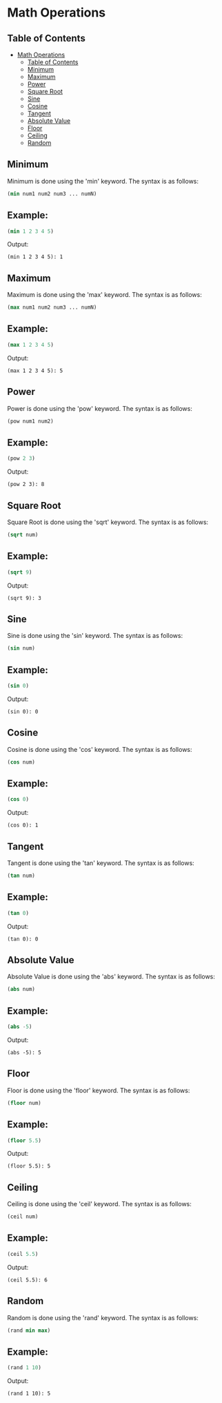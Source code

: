 # Math Operations

## Table of Contents
- [Math Operations](#math-operations)
  - [Table of Contents](#table-of-contents)
  - [Minimum](#minimum)
  - [Maximum](#maximum)
  - [Power](#power)
  - [Square Root](#square-root)
  - [Sine](#sine)
  - [Cosine](#cosine)
  - [Tangent](#tangent)
  - [Absolute Value](#absolute-value)
  - [Floor](#floor)
  - [Ceiling](#ceiling)
  - [Random](#random)

## Minimum
Minimum is done using the 'min' keyword. The syntax is as follows:
```lisp
(min num1 num2 num3 ... numN)
```

## Example:
```lisp
(min 1 2 3 4 5)
```
Output:
```
(min 1 2 3 4 5): 1
```

## Maximum
Maximum is done using the 'max' keyword. The syntax is as follows:
```lisp
(max num1 num2 num3 ... numN)
```

## Example:
```lisp
(max 1 2 3 4 5)
```
Output:
```
(max 1 2 3 4 5): 5
```

## Power
Power is done using the 'pow' keyword. The syntax is as follows:
```lisp
(pow num1 num2)
```

## Example:
```lisp
(pow 2 3)
```
Output:
```
(pow 2 3): 8
```

## Square Root
Square Root is done using the 'sqrt' keyword. The syntax is as follows:
```lisp
(sqrt num)
```

## Example:
```lisp
(sqrt 9)
```
Output:
```
(sqrt 9): 3
```

## Sine
Sine is done using the 'sin' keyword. The syntax is as follows:
```lisp
(sin num)
```

## Example:
```lisp
(sin 0)
```
Output:
```
(sin 0): 0
```

## Cosine
Cosine is done using the 'cos' keyword. The syntax is as follows:
```lisp
(cos num)
```

## Example:
```lisp
(cos 0)
```
Output:
```
(cos 0): 1
```

## Tangent
Tangent is done using the 'tan' keyword. The syntax is as follows:
```lisp
(tan num)
```

## Example:
```lisp
(tan 0)
```
Output:
```
(tan 0): 0
```

## Absolute Value
Absolute Value is done using the 'abs' keyword. The syntax is as follows:
```lisp
(abs num)
```

## Example:
```lisp
(abs -5)
```
Output:
```
(abs -5): 5
```

## Floor
Floor is done using the 'floor' keyword. The syntax is as follows:
```lisp
(floor num)
```

## Example:
```lisp
(floor 5.5)
```
Output:
```
(floor 5.5): 5
```

## Ceiling
Ceiling is done using the 'ceil' keyword. The syntax is as follows:
```lisp
(ceil num)
```

## Example:
```lisp
(ceil 5.5)
```
Output:
```
(ceil 5.5): 6
```

## Random
Random is done using the 'rand' keyword. The syntax is as follows:
```lisp
(rand min max)
```

## Example:
```lisp
(rand 1 10)
```
Output:
```
(rand 1 10): 5
```